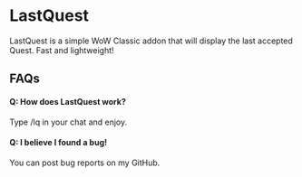 # LastQuest

LastQuest is a simple WoW Classic addon that will display the last accepted Quest.
Fast and lightweight!

## FAQs

#### Q: How does LastQuest work?

Type /lq in your chat and enjoy.

#### Q: I believe I found a bug!

You can post bug reports on my GitHub.
